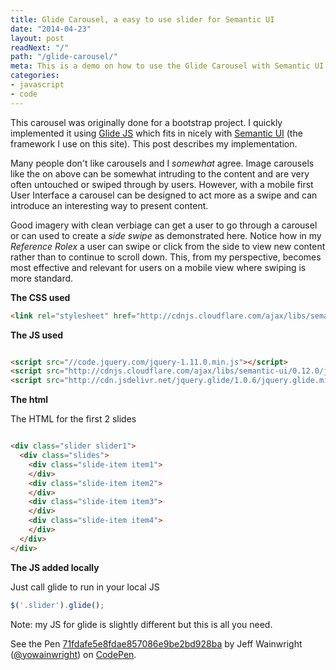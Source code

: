 ```yaml
---
title: Glide Carousel, a easy to use slider for Semantic UI
date: "2014-04-23"
layout: post
readNext: "/"
path: "/glide-carousel/"
meta: This is a demo on how to use the Glide Carousel with Semantic UI
categories:
- javascript
- code
---
```


This carousel was originally done for a bootstrap project. I quickly implemented it using [Glide JS](http://jedrzejchalubek.com/glide/) which fits in nicely with [Semantic UI](http://semantic-ui.com/) (the framework I use on this site). This post describes my implementation.

Many people don't like carousels and I _somewhat_ agree. Image carousels like the on above can be somewhat intruding to the content and are very often untouched or swiped through by users. However, with a mobile first User Interface a carousel can be designed to act more as a swipe and can introduce an interesting way to present content.

Good imagery with clean verbiage can get a user to go through a carousel or can used to create a _side swipe_ as demonstrated here. Notice how in my _Reference Rolex_ a user can swipe or click from the side to view new content rather than to continue to scroll down. This, from my perspective, becomes most effective and relevant for users on a mobile view where swiping is more standard.

**The CSS used**
```html
<link rel="stylesheet" href="http://cdnjs.cloudflare.com/ajax/libs/semantic-ui/0.12.0/css/semantic.min.css"/>
```

**The JS used**
```html

<script src="//code.jquery.com/jquery-1.11.0.min.js"></script>
<script src="http://cdnjs.cloudflare.com/ajax/libs/semantic-ui/0.12.0/javascript<ntic.min.js"></script>
<script src="http://cdn.jsdelivr.net/jquery.glide/1.0.6/jquery.glide.min.js"></script>

```

**The html**

The HTML for the first 2 slides

```html

<div class="slider slider1">
  <div class="slides">
    <div class="slide-item item1">
    </div>
    <div class="slide-item item2"> 
    </div>
    <div class="slide-item item3">
    </div>
    <div class="slide-item item4">
    </div>
  </div>
</div>

```

**The JS added locally**

Just call glide to run in your local JS
```javascript
$('.slider').glide();
```

Note: my JS for glide is slightly different but this is all you need.

<div class="code-sample">
    <p styles="min-height: 300px;" data-height="268" data-theme-id="0" data-slug-hash="71fdafe5e8fdae857086e9be2bd928ba" data-default-tab="result" data-user="yowainwright" class='codepen'>See the Pen <a href='http://codepen.io/yowainwright/pen/71fdafe5e8fdae857086e9be2bd928ba/'>71fdafe5e8fdae857086e9be2bd928ba</a> by Jeff Wainwright (<a href='http://codepen.io/yowainwright'>@yowainwright</a>) on <a href='http://codepen.io'>CodePen</a>.</p>
	<script async src="//assets.codepen.io/assets/embed/ei.js"></script>
</div>
